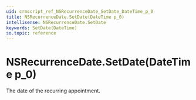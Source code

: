 ```yaml
---
uid: crmscript_ref_NSRecurrenceDate_SetDate_DateTime_p_0
title: NSRecurrenceDate.SetDate(DateTime p_0)
intellisense: NSRecurrenceDate.SetDate
keywords: SetDate(DateTime)
so.topic: reference
---
```


# NSRecurrenceDate.SetDate(DateTime p_0)

The date of the recurring appointment.

